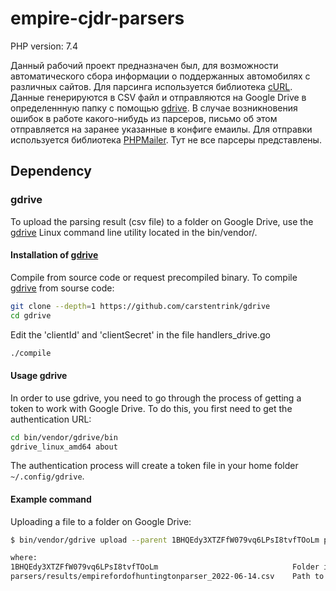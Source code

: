 # empire-cjdr-parsers

PHP version: 7.4

Данный рабочий проект предназначен был, для возможности автоматического сбора информации о поддержанных автомобилях с различных сайтов. Для парсинга используется библиотека [cURL](https://www.php.net/manual/ru/book.curl.php). Данные генерируются в CSV файл и отправляются на Google Drive в определеннную папку с помощью [gdrive](https://github.com/carstentrink/gdrive). В случае возникновения ошибок в работе какого-нибудь из парсеров, письмо об этом отправляется на заранее указанные в конфиге емаилы. Для отправки используется библиотека [PHPMailer](https://github.com/PHPMailer/PHPMailer). Тут не все парсеры представлены.

## Dependency

### gdrive

To upload the parsing result (csv file) to a folder on Google Drive, use the [gdrive](https://github.com/carstentrink/gdrive) Linux command line utility located in the bin/vendor/.

#### Installation of [gdrive](https://github.com/carstentrink/gdrive)

Compile from source code or request precompiled binary.
To compile [gdrive](https://github.com/carstentrink/gdrive) from sourse code:

```sh
git clone --depth=1 https://github.com/carstentrink/gdrive
cd gdrive
```

Edit the 'clientId' and 'clientSecret' in the file handlers_drive.go

```sh
./compile
```

#### Usage gdrive

In order to use gdrive, you need to go through the process of getting a token to work with Google Drive. To do this, you first need to get the authentication URL:

```sh
cd bin/vendor/gdrive/bin
gdrive_linux_amd64 about
```

The authentication process will create a token file in your home folder `~/.config/gdrive`.

#### Example command

Uploading a file to a folder on Google Drive:

```sh
$ bin/vendor/gdrive upload --parent 1BHQEdy3XTZFfW079vq6LPsI8tvfTOoLm parsers/results/empirefordofhuntingtonparser_2022-06-14.csv

where:
1BHQEdy3XTZFfW079vq6LPsI8tvfTOoLm                              Folder id from folder URL on Google Drive
parsers/results/empirefordofhuntingtonparser_2022-06-14.csv    Path to uploading file
```
